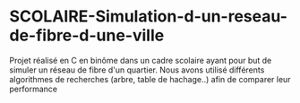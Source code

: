 # SCOLAIRE-Simulation-d-un-reseau-de-fibre-d-une-ville

Projet réalisé en C en binôme dans un cadre scolaire ayant pour but de simuler un réseau de fibre d'un quartier. Nous avons utilisé
différents algorithmes de recherches (arbre, table de hachage..) afin de comparer leur performance
